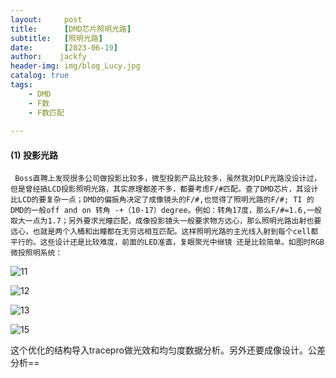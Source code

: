 ```yaml
---
layout:     post
title:      [DMD芯片照明光路]
subtitle:   [照明光路]
date:       [2023-06-19]
author:    jackfy
header-img: img/blog_Lucy.jpg
catalog: true
tags:
    - DMD
    - F数
    - F数匹配
    
---
```

#### (1) 投影光路

     Boss直聘上发现很多公司做投影比较多，微型投影产品比较多，虽然我对DLP光路没设计过，但是曾经搞LCD投影照明光路，其实原理都差不多，都要考虑F/#匹配。查了DMD芯片，其设计比LCD的要复杂一点；DMD的偏振角决定了成像镜头的F/#,也觉得了照明光路的F/#; TI 的DMD的一般off and on 转角 -+（10-17）degree。例如：转角17度，那么F/#=1.6,一般取大一点为1.7；另外要求光瞳匹配，成像投影镜头一般要求物方远心，那么照明光路出射也要远心，也就是两个入桶和出瞳都在无穷远相互匹配。这样照明光路的主光线入射到每个cell都平行的。这些设计还是比较难度，前面的LED准直，复眼聚光中继镜 还是比较简单。如图时RGB微投照明系统：

  ![11](https://github.com/Opticscloudend/opticscloudend.github.io/assets/131378528/e1541112-f2dc-4d25-9cb4-574afbb8f02d)


  ![12](https://github.com/Opticscloudend/opticscloudend.github.io/assets/131378528/d24915b5-dc89-493e-ac97-9c849061a42c)

  ![13](https://github.com/Opticscloudend/opticscloudend.github.io/assets/131378528/df29f5b2-b961-4d1a-89fe-249e91611fe2)


![15](https://github.com/Opticscloudend/opticscloudend.github.io/assets/131378528/e21e7baa-64a2-4786-ba23-faeafaaf6a3d)


这个优化的结构导入tracepro做光效和均匀度数据分析。另外还要成像设计。公差分析==


     

